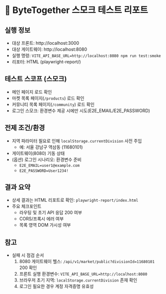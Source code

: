 # 🧪 ByteTogether 스모크 테스트 리포트

## 실행 정보
- 대상 프론트: http://localhost:3000
- 대상 게이트웨이: http://localhost:8080
- 실행 명령: `VITE_API_BASE_URL=http://localhost:8080 npm run test:smoke`
- 리포터: HTML (playwright-report/)

## 테스트 스코프 (스모크)
- 메인 페이지 로드 확인
- 마켓 목록 페이지(`/products`) 로드 확인
- 커뮤니티 목록 페이지(`/community`) 로드 확인
- 로그인 스모크: 환경변수 제공 시에만 시도(E2E_EMAIL/E2E_PASSWORD)

## 전제 조건/환경
- 지역 파라미터 필요로 인해 `localStorage.currentDivision` 사전 주입
  - 예: 서울 강남구 역삼동 (11680101)
- 게이트웨이(8080) 기동 상태
- (옵션) 로그인 시나리오: 환경변수 준비
  - `E2E_EMAIL=user1@example.com`
  - `E2E_PASSWORD=User1234!`

## 결과 요약
- 상세 결과는 HTML 리포트로 확인: `playwright-report/index.html`
- 주요 체크포인트
  - 라우팅 및 초기 API 응답 200 여부
  - CORS/프록시 에러 여부
  - 목록 영역 DOM 가시성 여부

## 참고
- 실패 시 점검 순서
  1) 8080 게이트웨이 헬스: `/api/v1/market/public?divisionId=11680101` 200 확인
  2) 프론트 실행 환경변수: `VITE_API_BASE_URL=http://localhost:8080`
  3) 브라우저 초기 지역: `localStorage.currentDivision` 존재 확인
  4) 로그인 필요한 경우 계정 자격증명 유효성


